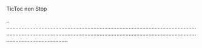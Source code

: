 TicToc non Stop

..
................................................................................................................................................................................................................................................................................................